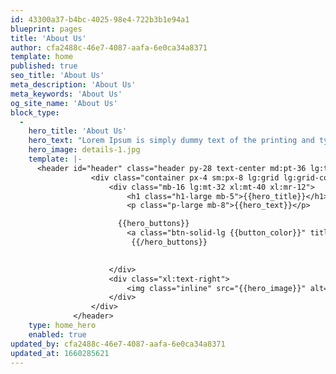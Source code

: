 ```yaml
---
id: 43300a37-b4bc-4025-98e4-722b3b1e94a1
blueprint: pages
title: 'About Us'
author: cfa2488c-46e7-4087-aafa-6e0ca34a8371
template: home
published: true
seo_title: 'About Us'
meta_description: 'About Us'
meta_keywords: 'About Us'
og_site_name: 'About Us'
block_type:
  -
    hero_title: 'About Us'
    hero_text: "Lorem Ipsum is simply dummy text of the printing and typesetting industry. Lorem Ipsum has been the industry's standard dummy text ever since the 1500s, when an unknown printer took a galley of type and scrambled it to make a type specimen book. It has survived not only five centuries, but also the leap into electronic typesetting, remaining essentially unchanged. It was popularised in the 1960s with the release of Letraset sheets containing Lorem Ipsum passages, and more recently with desktop publishing software like Aldus PageMaker including versions of Lorem Ipsum."
    hero_image: details-1.jpg
    template: |-
      <header id="header" class="header py-28 text-center md:pt-36 lg:text-left xl:pt-44 xl:pb-32">
                  <div class="container px-4 sm:px-8 lg:grid lg:grid-cols-2 lg:gap-x-8">
                      <div class="mb-16 lg:mt-32 xl:mt-40 xl:mr-12">
                          <h1 class="h1-large mb-5">{{hero_title}}</h1>
                          <p class="p-large mb-8">{{hero_text}}</p>

                        {{hero_buttons}}
                          <a class="btn-solid-lg {{button_color}}" title="{{button_label}}" target="{{link_target}}" href="{{button_link}}"><i class="fab {{button_icon}}"></i>{{button_label}}</a>
                           {{/hero_buttons}}
                         

                      </div>
                      <div class="xl:text-right">
                          <img class="inline" src="{{hero_image}}" alt="alternative" />
                      </div>
                  </div>
              </header>
    type: home_hero
    enabled: true
updated_by: cfa2488c-46e7-4087-aafa-6e0ca34a8371
updated_at: 1660285621
---
```

